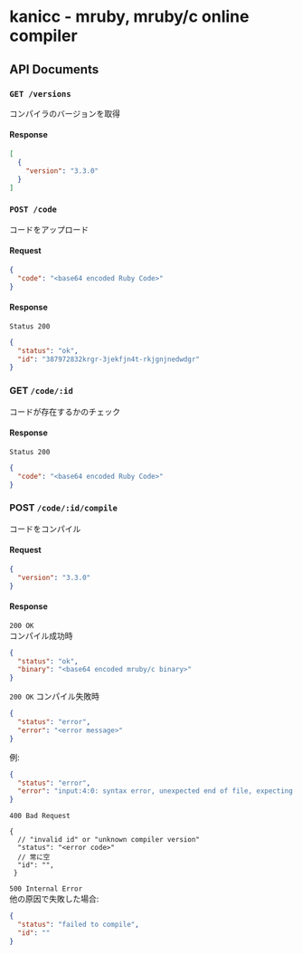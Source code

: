 # kanicc - mruby, mruby/c online compiler

## API Documents

### `GET /versions`

コンパイラのバージョンを取得

#### Response

```json
[
  {
    "version": "3.3.0"
  }
]
```

### `POST /code`

コードをアップロード

#### Request

```json
{
  "code": "<base64 encoded Ruby Code>"
}
```

#### Response

`Status 200`

```json
{
  "status": "ok",
  "id": "387972832krgr-3jekfjn4t-rkjgnjnedwdgr"
}
```

### GET `/code/:id`

コードが存在するかのチェック

#### Response

`Status 200`

```json
{
  "code": "<base64 encoded Ruby Code>"
}
```

### POST `/code/:id/compile`

コードをコンパイル

#### Request

```json
{
  "version": "3.3.0"
}
```

#### Response

`200 OK`  
コンパイル成功時
```json
{
  "status": "ok",
  "binary": "<base64 encoded mruby/c binary>"
}
```

`200 OK`
コンパイル失敗時

```json
{
  "status": "error",
  "error": "<error message>"
}
```
例:
```json
{
  "status": "error",
  "error": "input:4:0: syntax error, unexpected end of file, expecting \"'end'\"\n"
}
```

`400 Bad Request`
```jsonc
{
  // "invalid id" or "unknown compiler version"
  "status": "<error code>"
  // 常に空
  "id": "",
 }
```

`500 Internal Error`  
他の原因で失敗した場合:
```json
{
  "status": "failed to compile",
  "id": ""
}
```
